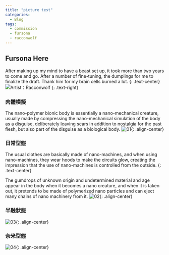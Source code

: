 ```yaml
---
title: "picture test"
categories:
  - Blog
tags:
  - commission
  - fursona
  - racconwolf
---
```


## Fursona Here

After making up my mind to have a beast set up, it took more than two years to come and go.
After a number of fine-tuning, the dumplings for me to finalize the draft.
Thank him for my brain cells burned a lot.
{: .text-center}
![Artist：Racconwolf](https://twitter.com/racoonwolf)
{: .text-right}

### 肉體模擬
The nano-polymer bionic body is essentially a nano-mechanical creature, 
usually made by compressing the nano-mechanical simulation of the body as a disguise, 
deliberately leaving scars in addition to nostalgia for the past flesh, 
but also part of the disguise as a biological body.
![01](https://i.imgur.com/6c2q141.png){: .align-center}

### 日常型態
The usual clothes are basically made of nano-machines, and when using nano-machines, they wear hoods to make the circuits glow, creating the impression that the use of nano-machines is controlled from the outside.
{: .text-center}

The gumdrops of unknown origin and undetermined material and age appear in the body when it becomes a nano creature, and when it is taken out, it pretends to be made of polymerized nano particles and can eject many chains of nano machinery from it.
![02](https://i.imgur.com/e5d0MXA.png){: .align-center}

### 半融狀態
![03](https://i.imgur.com/es5ErVA.png){: .align-center}

### 奈米型態
![04](https://i.imgur.com/WH4t4zW.png){: .align-center}
